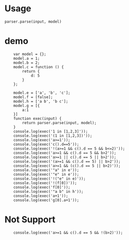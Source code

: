# Usage

    parser.parse(input, model)

# demo

        var model = {};
        model.a = 1;
        model.b = 2;
        model.c = function () {
            return {
                d: 5
            }
        };

        model.e = ['a', 'b', 'c'];
        model.f = [false];
        model.h = ['a b', 'b c'];
        model.g = [{
            a:1
        }]
        function exec(input) {
            return parser.parse(input, model);
        }
        console.log(exec('1 in [1,2,3]'));
        console.log(exec('(1 in [1,2,3])'));
        console.log(exec('a>=1'));
        console.log(exec('c().d==5'));
        console.log(exec('!(a>=1 && c().d == 5 && b<=2)'));
        console.log(exec('a>=1 && c().d == 5 && b>2'));
        console.log(exec('a>=1 || c().d == 5 || b>2'));
        console.log(exec('(a>=1 && c().d == 5) || b>2'));
        console.log(exec('a>=1 && (c().d == 5 || b>2)'));
        console.log(exec('"a" in e'));
        console.log(exec('"e" in e'));
        console.log(exec('!("e" in e)'));
        console.log(exec('!(f[0])'));
        console.log(exec('f[0]'));
        console.log(exec('"a b" in h'));
        console.log(exec('a+1'));
        console.log(exec('g[0].a+1'));

# Not Support

        console.log(exec('a>=1 && c().d == 5 && !(b>2)'));